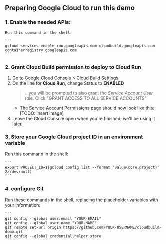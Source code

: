 ## Preparing Google Cloud to run this demo

### 1. Enable the needed APIs:
    Run this command in the shell:
    
    ```
    gcloud services enable run.googleapis.com cloudbuild.googleapis.com containerregistry.googleapis.com
    ```

### 2. Grant Cloud Build permission to deploy to Cloud Run
1. Go to [Google Cloud Console > Cloud Build Settings](https://console.cloud.google.com/cloud-build/settings)
1. On the line for **Cloud Run**, change Status to **ENABLED**
    > ...you will be prompted to also grant the *Service Account User* role. Click "GRANT ACCESS TO ALL SERVICE ACCOUNTS"
    * The Service Account Permissions page should now look like this: [TODO: insert image]
1. Leave the Cloud Console open when you're finished; we'll be using it later.

### 3. Store your Google Cloud project ID in an environment variable
Run this command in the shell:
    
    ```
    export PROJECT_ID=$(gcloud config list --format 'value(core.project)' 2>/dev/null)
    ```

### 4. configure Git
Run these commands in the shell, replacing the placeholder variables with your information:
    
    ```
    git config --global user.email "YOUR-EMAIL"
    git config --global user.name "YOUR-NAME"
    git remote set-url origin https://github.com/YOUR-USERNAME/cloudbuild-demo.git
    git config --global credential.helper store
    ```
